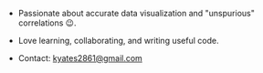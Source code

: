 - Passionate about accurate data visualization and "unspurious" correlations :wink:.
- Love learning, collaborating, and writing useful code. 


- Contact: kyates2861@gmail.com

